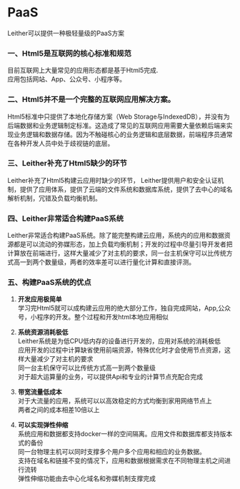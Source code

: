 PaaS
========
Leither可以提供一种极轻量级的PaaS方案  

### 一、Html5是互联网的核心标准和规范  

目前互联网上大量常见的应用形态都是基于Html5完成.  
应用包括网站、App、公众号、小程序等。  

### 二、Html5并不是一个完整的互联网应用解决方案。  
Html5标准中只提供了本地化存储方案（Web Storage与IndexedDB），并没有为后端数据和业务逻辑制定标准。这造成了常见的互联网应用需要大量依赖后端来实现业务逻辑和数据存储。因为不触碰核心的业务逻辑和底层数据，前端程序员通常在各种开发人员中处于歧视链的底层。  

### 三、Leither补充了Html5缺少的环节  
Leither补充了Html5构建云应用时缺少的环节， Leither提供用户和安全认证机制，提供了应用体系，提供了云端的文件系统和数据库系统，提供了去中心的域名解析机制，冗错及负载均衡机制。

### 四、Leither非常适合构建PaaS系统  
Leither非常适合构建PaaS系统。除了能完整构建云应用，系统内的应用和数据资源都是可以流动的弥媒形态，加上负载均衡机制；开发的过程中尽量引导开发者把计算放在前端进行，这样大量减少了对主机的要求，同一台主机保守可以比传统方式高一到两个数量级，两者的效率差可以进行量化计算和直接评测。

### 五、构建PaaS系统的优点  
1. **开发应用极简单**  
学习完Html5就可以成构建云应用的绝大部分工作，独自完成网站，App,公众号，小程序的开发。整个过程和开发html本地应用相似  

2. **系统资源消耗极低**  
Leither系统是为低CPU低内存的设备进行开发的，应用对系统的消耗极低  
应用开发的过程中计算缺省使用前端资源，特殊优化时才会使用节点资源，这样大量减少了对主机的要求  
同一台主机保守可以比传统方式高一到两个数量级  
对于超大运算量的业务，可以提供Api和专业的计算节点充配合完成  

3. **带宽流量低成本**  
对于大流量的应用，系统可以以高效稳定的方式均衡到家用网络节点上  
两者之间的成本相差10倍以上  

4. **可以实现弹性伸缩**  
系统应用和数据都支持docker一样的空间隔离。应用文件和数据库都支持版本式的备份  
同一台物理主机可以同时支撑多个用户多个应用和相应的业务数据。  
支持在域名和链接不变的情况下，应用和数据根据需求在不同物理主机之间进行流转  
弹性伸缩功能由去中心化域名和弥媒机制支撑完成
